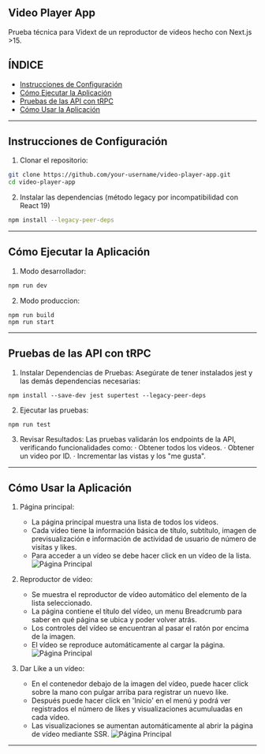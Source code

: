 ## **Video Player App**
Prueba técnica para Vidext de un reproductor de videos hecho con Next.js >15.

## **ÍNDICE**
- [Instrucciones de Configuración](#instrucciones-de-configuración)
- [Cómo Ejecutar la Aplicación](#cómo-ejecutar-la-aplicación)
- [Pruebas de las API con tRPC](#pruebas-de-las-api-con-trpc)
- [Cómo Usar la Aplicación](#cómo-usar-la-aplicación)

---

## **Instrucciones de Configuración**
  1. Clonar el repositorio:
```bash
git clone https://github.com/your-username/video-player-app.git
cd video-player-app
```

  2. Instalar las dependencias (método legacy por incompatibilidad con React 19)
```bash
npm install --legacy-peer-deps
```
---

## **Cómo Ejecutar la Aplicación**
1. Modo desarrollador:
```bash
npm run dev
```

2. Modo produccion:
```
npm run build
npm run start
```

---

## **Pruebas de las API con tRPC**
1. Instalar Dependencias de Pruebas: Asegúrate de tener instalados jest y las demás dependencias necesarias:
```
npm install --save-dev jest supertest --legacy-peer-deps
```

2. Ejecutar las pruebas:
```
npm run test
```

3. Revisar Resultados: Las pruebas validarán los endpoints de la API, verificando funcionalidades como:
· Obtener todos los videos.
· Obtener un video por ID.
· Incrementar las vistas y los "me gusta".

---

## **Cómo Usar la Aplicación**
1. Página principal:
   - La página principal muestra una lista de todos los videos.
   - Cada vídeo tiene la información básica de título, subtítulo, imagen de previsualización e información de actividad de usuario de número de visitas y likes.
   - Para acceder a un vídeo se debe hacer click en un vídeo de la lista.
![Página Principal](tutorial1.jpg)

2. Reproductor de vídeo:
   - Se muestra el reproductor de vídeo automático del elemento de la lista seleccionado.
   - La página contiene el título del vídeo, un menu Breadcrumb para saber en qué página se ubica y poder volver atrás.
   - Los controles del vídeo se encuentran al pasar el ratón por encima de la imagen.
   - El vídeo se reproduce automáticamente al cargar la página.
![Página Principal](images/homepage.png)

3. Dar Like a un vídeo:
   - En el contenedor debajo de la imagen del vídeo, puede hacer click sobre la mano con pulgar arriba para registrar un nuevo like.
   - Después puede hacer click en 'Inicio' en el menú y podrá ver registrados el número de likes y visualizaciones acumuluadas en cada vídeo.
   - Las visualizaciones se aumentan automáticamente al abrir la página de vídeo mediante SSR.
![Página Principal](images/homepage.png)

---
